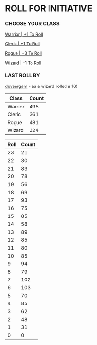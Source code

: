# ROLL FOR INITIATIVE
### CHOOSE YOUR CLASS

[Warrior | +1 To Roll](https://github.com/benjaminsampica/benjaminsampica/issues/new?title=roll%7Cwarrior&body=Just+click+%27Submit+new+issue%27.)

[Cleric | +1 To Roll](https://github.com/benjaminsampica/benjaminsampica/issues/new?title=roll%7Ccleric&body=Just+click+%27Submit+new+issue%27.)

[Rogue | +3 To Roll](https://github.com/benjaminsampica/benjaminsampica/issues/new?title=roll%7Crogue&body=Just+click+%27Submit+new+issue%27.)

[Wizard | -1 To Roll](https://github.com/benjaminsampica/benjaminsampica/issues/new?title=roll%7Cwizard&body=Just+click+%27Submit+new+issue%27.)
### LAST ROLL BY
[devsargam](https://www.github.com/devsargam) - as a wizard rolled a 16!

|Class|Count|
|-|-|
|Warrior|495|
|Cleric|361|
|Rogue|481|
|Wizard|324|

|Roll|Count|
|-|-|
|23|21
|22|30
|21|83
|20|78
|19|56
|18|69
|17|93
|16|75
|15|85
|14|58
|13|89
|12|85
|11|80
|10|85
|9|94
|8|79
|7|102
|6|103
|5|70
|4|85
|3|62
|2|48
|1|31
|0|0
